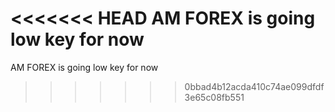 <<<<<<< HEAD
AM FOREX is going low key for now
=======
AM FOREX is going low key for now
>>>>>>> 0bbad4b12acda410c74ae099dfdf3e65c08fb551
